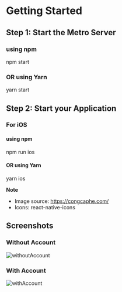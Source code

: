 # Getting Started


## Step 1: Start the Metro Server

### using npm
npm start

### OR using Yarn
yarn start


## Step 2: Start your Application

### For iOS

#### using npm
npm run ios

#### OR using Yarn
yarn ios

**Note**
- Image source: https://congcaphe.com/
- Icons: react-native-icons

## Screenshots

### Without Account

![withoutAccount](https://github.com/chimcuccu258/CongMobileApp/assets/26501360/5e105486-c1af-4593-851a-68aad82d3516)

### With Account

![withAccount](https://github.com/chimcuccu258/CongMobileApp/assets/26501360/55e5a972-3dff-4724-9e3a-3d892b41233d)
